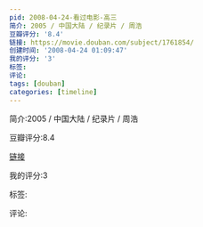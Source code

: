 ```yaml
---
pid: 2008-04-24-看过电影-高三
简介: 2005 / 中国大陆 / 纪录片 / 周浩
豆瓣评分: '8.4'
链接: https://movie.douban.com/subject/1761854/
创建时间: '2008-04-24 01:09:47'
我的评分: '3'
标签:
评论:
tags: [douban]
categories: [timeline]
---
```

简介:2005 / 中国大陆 / 纪录片 / 周浩

豆瓣评分:8.4

[链接](https://movie.douban.com/subject/1761854/)

我的评分:3

标签:

评论:

